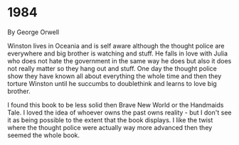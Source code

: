 # 1984
By George Orwell

Winston lives in Oceania and is self aware although the thought police are everywhere and big brother is watching and stuff. He falls in love with Julia who does not hate the government in the same way he does but also it does not really matter so they hang out and stuff. One day the thought police show they have known all about everything the whole time and then they torture Winston until he succumbs to doublethink and learns to love big brother.

I found this book to be less solid then Brave New World or the Handmaids Tale. I loved the idea of whoever owns the past owns reality - but I don't see it as being possible to the extent that the book displays. I like the twist where the thought police were actually way more advanced then they seemed the whole book.